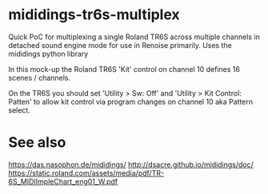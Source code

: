 # mididings-tr6s-multiplex
Quick PoC for multiplexing a single Roland TR6S across multiple channels in detached sound engine mode for use in Renoise primarily. Uses the mididings python library

In this mock-up the Roland TR6S 'Kit' control on channel 10 defines 16 scenes / channels.

On the TR6S you should set 'Utility > Sw: Off' and 'Utility > Kit Control: Patten' to allow kit control via program changes on channel 10 aka Pattern select.

# See also
https://das.nasophon.de/mididings/
http://dsacre.github.io/mididings/doc/
https://static.roland.com/assets/media/pdf/TR-6S_MIDIImpleChart_eng01_W.pdf
